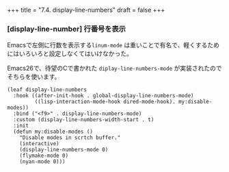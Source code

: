 +++
title = "7.4. display-line-numbers"
draft = false
+++
### [display-line-number] 行番号を表示
Emacsで左側に行数を表示する`linum-mode` は重いことで有名で、軽くするためにはいろいろと設定しなくてはいけなかった。

Emacs26で、待望のCで書かれた `diplay-line-numbers-mode` が実装されたのでそちらを使います。

```elisp
(leaf display-line-numbers
  :hook ((after-init-hook . global-display-line-numbers-mode)
		 ((lisp-interaction-mode-hook dired-mode-hook). my:disable-modes))
  :bind ("<f9>" . display-line-numbers-mode)
  :custom (display-line-numbers-width-start . t)
  :init
  (defun my:disable-modes ()
	"Disable modes in scrtch buffer."
	(interactive)
	(display-line-numbers-mode 0)
	(flymake-mode 0)
	(nyan-mode 0)))
```
